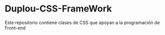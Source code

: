 # Duplou-CSS-FrameWork
Este repositorio contiene clases de CSS que apoyan a la programación de Front-end
